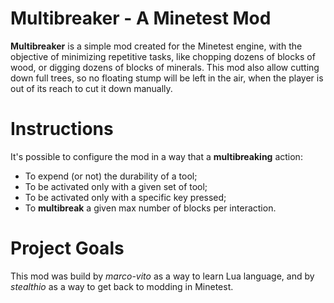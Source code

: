 # Multibreaker - A Minetest Mod #

**Multibreaker** is a simple mod created for  the Minetest engine, with the objective of minimizing repetitive tasks, 
like chopping dozens of blocks of wood, or digging dozens of blocks of minerals. This mod also allow cutting down full 
trees, so no floating stump will be left in the air, when the player is out of its reach to cut it down manually.

# Instructions #

It's possible to configure the mod in a way that a **multibreaking** action:

  - To expend (or not) the durability of a tool;
  - To be activated only with a given set of tool;
  - To be activated only with a specific key pressed;
  - To **multibreak** a given max number of blocks per interaction.
  
  # Project Goals #
 
 This mod was build by *marco-vito* as a way to learn Lua language, and by *stealthio* as a way to get back to modding in Minetest.
